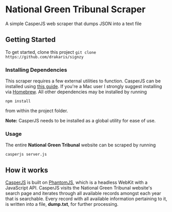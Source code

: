 # National Green Tribunal Scraper
A simple CasperJS web scraper that dumps JSON into a text file

## Getting Started
To get started, clone this project
`git clone https://github.com/drakaris/signzy`

### Installing Dependencies
This scraper requires a few external utilities to function.
CasperJS can be installed using [this guide](http://docs.casperjs.org/en/latest/installation.html). If you're a Mac user I strongly suggest installing via [Homebrew](http://brew.sh).
All other dependencies may be installed by running
```
npm install
```
from within the project folder.

**Note:** CasperJS needs to be installed as a global utility for ease of use.

### Usage
The entire **National Green Tribunal** website can be scraped by running
```
casperjs server.js
```
## How it works
[CasperJS](http://casperjs.org) is built on [PhantomJS](http://phantomjs.org), which is a headless WebKit with a JavaScript API.
CasperJS visits the National Green Tribunal website's search page and iterates through all available records amongst each year that is searchable. Every record with all available information pertaining to it, is written into a file, **dump.txt**, for further processing.
